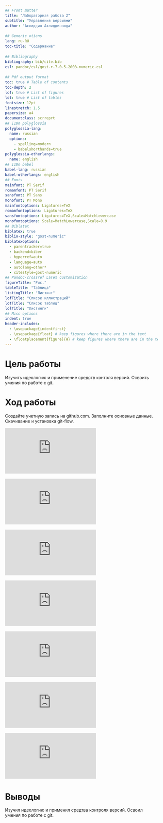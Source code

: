 ```yaml
---
## Front matter
title: "Лабораторная работа 2"
subtitle: "Управления версиями"
author: "Аслиддин Ахлиддинзода"

## Generic otions
lang: ru-RU
toc-title: "Содержание"

## Bibliography
bibliography: bib/cite.bib
csl: pandoc/csl/gost-r-7-0-5-2008-numeric.csl

## Pdf output format
toc: true # Table of contents
toc-depth: 2
lof: true # List of figures
lot: true # List of tables
fontsize: 12pt
linestretch: 1.5
papersize: a4
documentclass: scrreprt
## I18n polyglossia
polyglossia-lang:
  name: russian
  options:
	- spelling=modern
	- babelshorthands=true
polyglossia-otherlangs:
  name: english
## I18n babel
babel-lang: russian
babel-otherlangs: english
## Fonts
mainfont: PT Serif
romanfont: PT Serif
sansfont: PT Sans
monofont: PT Mono
mainfontoptions: Ligatures=TeX
romanfontoptions: Ligatures=TeX
sansfontoptions: Ligatures=TeX,Scale=MatchLowercase
monofontoptions: Scale=MatchLowercase,Scale=0.9
## Biblatex
biblatex: true
biblio-style: "gost-numeric"
biblatexoptions:
  - parentracker=true
  - backend=biber
  - hyperref=auto
  - language=auto
  - autolang=other*
  - citestyle=gost-numeric
## Pandoc-crossref LaTeX customization
figureTitle: "Рис."
tableTitle: "Таблица"
listingTitle: "Листинг"
lofTitle: "Список иллюстраций"
lotTitle: "Список таблиц"
lolTitle: "Листинги"
## Misc options
indent: true
header-includes:
  - \usepackage{indentfirst}
  - \usepackage{float} # keep figures where there are in the text
  - \floatplacement{figure}{H} # keep figures where there are in the text
---
```


# Цель работы

Изучить идеологию и применение средств  контоля версий. 
Освоить умения по работе с git.

# Ход работы

Создайте учетную запись на github.com.
Заполните основные данные.
Скачивание и установка git-flow.

![Скачивание и выдача прав на выполнение](https://github.com/aslidin12/study_2021-2022_os-intro/blob/master/%D0%9E%D1%82%D1%87%D0%B5%D1%82%20%D0%BB%D0%B0%D0%B1%D1%8B%202.pdf) 

![Базовая настройка git](https://github.com/aslidin12/study_2021-2022_os-intro/blob/master/%D0%9E%D1%82%D1%87%D0%B5%D1%82%20%D0%BB%D0%B0%D0%B1%D1%8B%202.pdf)

![Создаем ключи PGP и SSG](https://github.com/aslidin12/study_2021-2022_os-intro/blob/master/%D0%9E%D1%82%D1%87%D0%B5%D1%82%20%D0%BB%D0%B0%D0%B1%D1%8B%202.pdf)

![Добавление ключа  PGP в Github](https://github.com/aslidin12/study_2021-2022_os-intro/blob/master/%D0%9E%D1%82%D1%87%D0%B5%D1%82%20%D0%BB%D0%B0%D0%B1%D1%8B%202.pdf)

![Мой сгенерированный PGP ключ](https://github.com/aslidin12/study_2021-2022_os-intro/blob/master/%D0%9E%D1%82%D1%87%D0%B5%D1%82%20%D0%BB%D0%B0%D0%B1%D1%8B%202.pdf)

![Вставил полученный ключ в полу ввода в github](https://github.com/aslidin12/study_2021-2022_os-intro/blob/master/%D0%9E%D1%82%D1%87%D0%B5%D1%82%20%D0%BB%D0%B0%D0%B1%D1%8B%202.pdf)

![Настроойка автоматических подписей коммитов git](https://github.com/aslidin12/study_2021-2022_os-intro/blob/master/%D0%9E%D1%82%D1%87%D0%B5%D1%82%20%D0%BB%D0%B0%D0%B1%D1%8B%202.pdf)

# Выводы

Изучил идеологию и применил средтва контроля версий.
Освоил умения по работе с git.
